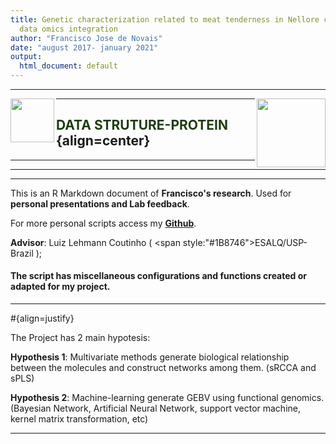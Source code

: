 ```yaml
---
title: Genetic characterization related to meat tenderness in Nellore cattle using
  data omics integration
author: "Francisco Jose de Novais"
date: "august 2017- january 2021"
output:
  html_document: default
---
```


------


<img src="C:\Users\FJNOVAIS\Pictures\noticias_1512563889.icon.jpg" width="70" align="left">

<img src="C:\Users\FJNOVAIS\Desktop\FRANCISCO\perfil.jpeg" align="right" width="110">



***

## <span style="color:#1F3D11; font-weight:bold">DATA STRUTURE-PROTEIN</span> {align=center}

***

-------

-------


This is an R Markdown document of **Francisco's research**.
Used for **personal presentations and Lab feedback**.

For more personal scripts access my **[Github](https://github.com/fjnovais)**.

**Advisor**: Luiz Lehmann Coutinho ( <span style:"#1B8746">ESALQ/USP-Brazil</span> );

> 
#### The script has miscellaneous configurations and functions created or adapted for my project.
>

***

#{align=justify}

The Project has 2 main hypotesis:

**Hypothesis 1**: Multivariate methods generate biological relationship between the molecules and construct networks among them. (sRCCA and sPLS)

**Hypothesis 2**: Machine-learning generate GEBV using functional genomics.(Bayesian Network, Artificial Neural Network, support vector machine, kernel matrix transformation, etc)

***
